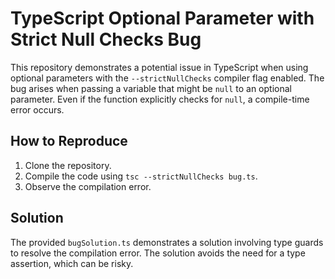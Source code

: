 # TypeScript Optional Parameter with Strict Null Checks Bug

This repository demonstrates a potential issue in TypeScript when using optional parameters with the `--strictNullChecks` compiler flag enabled.  The bug arises when passing a variable that might be `null` to an optional parameter.  Even if the function explicitly checks for `null`, a compile-time error occurs.

## How to Reproduce

1. Clone the repository.
2. Compile the code using `tsc --strictNullChecks bug.ts`.
3. Observe the compilation error.

## Solution

The provided `bugSolution.ts` demonstrates a solution involving type guards to resolve the compilation error. The solution avoids the need for a type assertion, which can be risky.